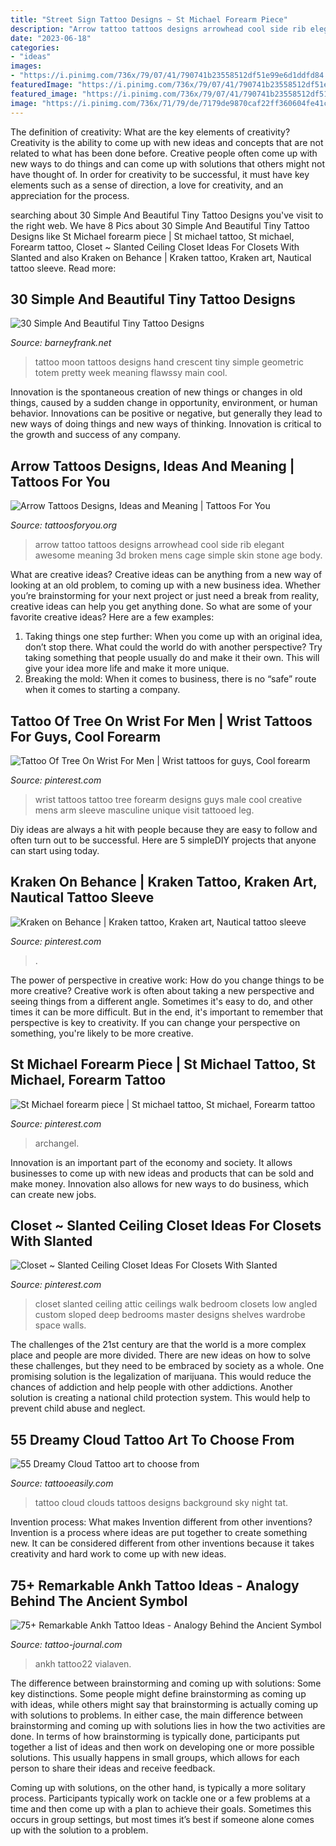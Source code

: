 ```yaml
---
title: "Street Sign Tattoo Designs ~ St Michael Forearm Piece"
description: "Arrow tattoo tattoos designs arrowhead cool side rib elegant awesome meaning 3d broken mens cage simple skin stone age body"
date: "2023-06-18"
categories:
- "ideas"
images:
- "https://i.pinimg.com/736x/79/07/41/790741b23558512df51e99e6d1ddfd84.jpg"
featuredImage: "https://i.pinimg.com/736x/79/07/41/790741b23558512df51e99e6d1ddfd84.jpg"
featured_image: "https://i.pinimg.com/736x/79/07/41/790741b23558512df51e99e6d1ddfd84.jpg"
image: "https://i.pinimg.com/736x/71/79/de/7179de9870caf22ff360604fe41ca1ce.jpg"
---
```



The definition of creativity: What are the key elements of creativity?
Creativity is the ability to come up with new ideas and concepts that are not related to what has been done before. Creative people often come up with new ways to do things and can come up with solutions that others might not have thought of. In order for creativity to be successful, it must have key elements such as a sense of direction, a love for creativity, and an appreciation for the process.

	

		
searching about 30 Simple And Beautiful Tiny Tattoo Designs you've visit to the right web. We have 8 Pics about 30 Simple And Beautiful Tiny Tattoo Designs like St Michael forearm piece | St michael tattoo, St michael, Forearm tattoo, Closet ~ Slanted Ceiling Closet Ideas For Closets With Slanted and also Kraken on Behance | Kraken tattoo, Kraken art, Nautical tattoo sleeve. Read more:
		
    
## 30 Simple And Beautiful Tiny Tattoo Designs

<img loading=lazy src="http://www.barneyfrank.net/wp-content/uploads/2013/10/tiny-tattoos-4.jpg" onerror="this.onerror=null;this.src='https://tse4.mm.bing.net/th?id=OIP.Yjs9zCuKBfkqvs4fp_JNvwHaJ_&amp;pid=15.1';" alt="30 Simple And Beautiful Tiny Tattoo Designs">

_Source: barneyfrank.net_

>tattoo moon tattoos designs hand crescent tiny simple geometric totem pretty week meaning flawssy main cool. 

	

Innovation is the spontaneous creation of new things or changes in old things, caused by a sudden change in opportunity, environment, or human behavior. Innovations can be positive or negative, but generally they lead to new ways of doing things and new ways of thinking. Innovation is critical to the growth and success of any company.

    
## Arrow Tattoos Designs, Ideas And Meaning | Tattoos For You

<img loading=lazy src="http://www.tattoosforyou.org/wp-content/uploads/2013/10/Arrow-Tattoo-764x1024.jpg" onerror="this.onerror=null;this.src='https://tse3.mm.bing.net/th?id=OIP.eivjRRatM04TdPbv2M9PqQHaJ7&amp;pid=15.1';" alt="Arrow Tattoos Designs, Ideas and Meaning | Tattoos For You">

_Source: tattoosforyou.org_

>arrow tattoo tattoos designs arrowhead cool side rib elegant awesome meaning 3d broken mens cage simple skin stone age body. 

	

What are creative ideas?
Creative ideas can be anything from a new way of looking at an old problem, to coming up with a new business idea. Whether you’re brainstorming for your next project or just need a break from reality, creative ideas can help you get anything done. So what are some of your favorite creative ideas? Here are a few examples: 
1) Taking things one step further: When you come up with an original idea, don’t stop there. What could the world do with another perspective? Try taking something that people usually do and make it their own. This will give your idea more life and make it more unique. 
2) Breaking the mold: When it comes to business, there is no “safe” route when it comes to starting a company.

    
## Tattoo Of Tree On Wrist For Men | Wrist Tattoos For Guys, Cool Forearm

<img loading=lazy src="https://i.pinimg.com/736x/71/79/de/7179de9870caf22ff360604fe41ca1ce.jpg" onerror="this.onerror=null;this.src='https://tse1.mm.bing.net/th?id=OIP.pPrlkuAPDjQEECTADf2foAAAAA&amp;pid=15.1';" alt="Tattoo Of Tree On Wrist For Men | Wrist tattoos for guys, Cool forearm">

_Source: pinterest.com_

>wrist tattoos tattoo tree forearm designs guys male cool creative mens arm sleeve masculine unique visit tattooed leg. 

	

Diy ideas are always a hit with people because they are easy to follow and often turn out to be successful. Here are 5 simpleDIY projects that anyone can start using today.

    
## Kraken On Behance | Kraken Tattoo, Kraken Art, Nautical Tattoo Sleeve

<img loading=lazy src="https://i.pinimg.com/736x/89/a2/5a/89a25a6838f3a59f0c919f56798b4a69.jpg" onerror="this.onerror=null;this.src='https://tse4.mm.bing.net/th?id=OIP.S_QFgF4rYvCtFAxfC1TBXwHaL5&amp;pid=15.1';" alt="Kraken on Behance | Kraken tattoo, Kraken art, Nautical tattoo sleeve">

_Source: pinterest.com_

>. 

	

The power of perspective in creative work: How do you change things to be more creative?
Creative work is often about taking a new perspective and seeing things from a different angle. Sometimes it's easy to do, and other times it can be more difficult. But in the end, it's important to remember that perspective is key to creativity. If you can change your perspective on something, you're likely to be more creative.

    
## St Michael Forearm Piece | St Michael Tattoo, St Michael, Forearm Tattoo

<img loading=lazy src="https://i.pinimg.com/736x/42/44/c8/4244c88f8f2f42a57a0dbd30ac617c58--archangel-michael-tattoo-st-michael.jpg" onerror="this.onerror=null;this.src='https://tse3.mm.bing.net/th?id=OIP.ffDFBQnnHQxUOXpGVWDlAAHaJ3&amp;pid=15.1';" alt="St Michael forearm piece | St michael tattoo, St michael, Forearm tattoo">

_Source: pinterest.com_

>archangel. 

	

Innovation is an important part of the economy and society. It allows businesses to come up with new ideas and products that can be sold and make money. Innovation also allows for new ways to do business, which can create new jobs.

    
## Closet ~ Slanted Ceiling Closet Ideas For Closets With Slanted

<img loading=lazy src="https://i.pinimg.com/736x/79/07/41/790741b23558512df51e99e6d1ddfd84.jpg" onerror="this.onerror=null;this.src='https://tse3.mm.bing.net/th?id=OIP.JNmYHXcdFuWSaUSYuSBLXgHaNK&amp;pid=15.1';" alt="Closet ~ Slanted Ceiling Closet Ideas For Closets With Slanted">

_Source: pinterest.com_

>closet slanted ceiling attic ceilings walk bedroom closets low angled custom sloped deep bedrooms master designs shelves wardrobe space walls. 

	

The challenges of the 21st century are that the world is a more complex place and people are more divided. There are new ideas on how to solve these challenges, but they need to be embraced by society as a whole. One promising solution is the legalization of marijuana. This would reduce the chances of addiction and help people with other addictions. Another solution is creating a national child protection system. This would help to prevent child abuse and neglect.

    
## 55 Dreamy Cloud Tattoo Art To Choose From

<img loading=lazy src="http://www.tattooeasily.com/wp-content/uploads/2013/08/cloud-tattoo-29.jpg" onerror="this.onerror=null;this.src='https://tse4.mm.bing.net/th?id=OIP.x8D46Q5i4p16pGODKddyrgHaJ4&amp;pid=15.1';" alt="55 Dreamy Cloud Tattoo art to choose from">

_Source: tattooeasily.com_

>tattoo cloud clouds tattoos designs background sky night tat. 

	

Invention process: What makes Invention different from other inventions?
Invention is a process where ideas are put together to create something new. It can be considered different from other inventions because it takes creativity and hard work to come up with new ideas.

    
## 75+ Remarkable Ankh Tattoo Ideas - Analogy Behind The Ancient Symbol

<img loading=lazy src="https://tattoo-journal.com/wp-content/uploads/2016/08/ankh-tattoo22-650x650.jpg" onerror="this.onerror=null;this.src='https://tse4.mm.bing.net/th?id=OIP.PDw5tFPsNilZkvKCXLHd8wHaHa&amp;pid=15.1';" alt="75+ Remarkable Ankh Tattoo Ideas - Analogy Behind the Ancient Symbol">

_Source: tattoo-journal.com_

>ankh tattoo22 vialaven. 

	

The difference between brainstorming and coming up with solutions: Some key distinctions.
Some people might define brainstorming as coming up with ideas, while others might say that brainstorming is actually coming up with solutions to problems. In either case, the main difference between brainstorming and coming up with solutions lies in how the two activities are done.
In terms of how brainstorming is typically done, participants put together a list of ideas and then work on developing one or more possible solutions. This usually happens in small groups, which allows for each person to share their ideas and receive feedback.

Coming up with solutions, on the other hand, is typically a more solitary process. Participants typically work on tackle one or a few problems at a time and then come up with a plan to achieve their goals. Sometimes this occurs in group settings, but most times it’s best if someone alone comes up with the solution to a problem.

